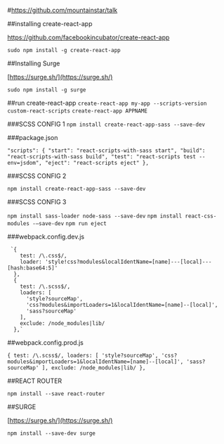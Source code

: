 #https://github.com/mountainstar/talk

##installing create-react-app

https://github.com/facebookincubator/create-react-app

`sudo npm install -g create-react-app`

##Installing Surge

[https://surge.sh/](https://surge.sh/)


`sudo npm install -g surge`

##run create-react-app
`create-react-app my-app --scripts-version custom-react-scripts`
`create-react-app APPNAME`

###SCSS CONFIG 1
`npm install create-react-app-sass --save-dev`

###package.json

`"scripts": {
  "start": "react-scripts-with-sass start",
  "build": "react-scripts-with-sass build",
  "test": "react-scripts test --env=jsdom",
  "eject": "react-scripts eject"
},`

###SCSS CONFIG 2

`npm install create-react-app-sass --save-dev`

###SCSS CONFIG 3

`npm install sass-loader node-sass --save-dev`
`npm install react-css-modules -–save-dev`
`npm run eject`

###webpack.config.dev.js

     `{
        test: /\.css$/,
        loader: 'style!css?modules&localIdentName=[name]---[local]---[hash:base64:5]'
      },
      {
        test: /\.scss$/,
        loaders: [
          'style?sourceMap',
          'css?modules&importLoaders=1&localIdentName=[name]--[local]',
          'sass?sourceMap'
        ],
        exclude: /node_modules|lib/
      },`

##webpack.config.prod.js

`{
  test: /\.scss$/,
  loaders: [
    'style?sourceMap',
    'css?modules&importLoaders=1&localIdentName=[name]--[local]',
    'sass?sourceMap'
  ],
  exclude: /node_modules|lib/
},`

##REACT ROUTER

`npm install --save react-router`

##SURGE

[https://surge.sh/](https://surge.sh/)

`npm install --save-dev surge`
